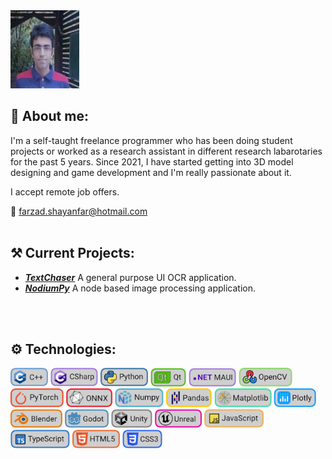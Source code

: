 <img src="./github_readme_files/farzad_shayanfar_github_profile_photo.jpg" width="110" height="125"/>

## 🐸 About me:

I'm a self-taught freelance programmer who has been doing student projects or worked as a research assistant in different research labarotaries for the past 5 years. Since 2021, I have started getting into 3D model designing and game development and I'm really passionate about it.

I accept remote job offers.

📧 farzad.shayanfar@hotmail.com
</br>
</br>

## ⚒️ Current Projects:
+ ***[TextChaser](https://github.com/farzadshayanfar/textchaser)*** A general purpose UI OCR application.
+ ***[NodiumPy](https://github.com/farzadshayanfar/nodiumpy)*** A node based image processing application.
</br>
</br>

## ⚙️ Technologies:
<img src="github_readme_files/skill_shields/c++.png" height="30"> <img src="github_readme_files/skill_shields/csharp.png" height="30"> <img src="github_readme_files/skill_shields/python.png" height="30"> <img src="github_readme_files/skill_shields/qt.png" height="30"> <img src="github_readme_files/skill_shields/dotnet_maui.png" height="30"> <img src="github_readme_files/skill_shields/opencv.png" height="30"> <img src="github_readme_files/skill_shields/pytorch.png" height="30"> <img src="github_readme_files/skill_shields/onnx.png" height="30"> <img src="github_readme_files/skill_shields/numpy.png" height="30"> <img src="github_readme_files/skill_shields/pandas.png" height="30"> <img src="github_readme_files/skill_shields/matplotlib.png" height="30"> <img src="github_readme_files/skill_shields/plotly.png" height="30"> <img src="github_readme_files/skill_shields/blender.png" height="30"> <img src="github_readme_files/skill_shields/godot.png" height="30"> <img src="github_readme_files/skill_shields/unity.png" height="30"> <img src="github_readme_files/skill_shields/unreal.png" height="30"> <img src="github_readme_files/skill_shields/javascript.png" height="30"> <img src="github_readme_files/skill_shields/typescript.png" height="30"> <img src="github_readme_files/skill_shields/html5.png" height="30"> <img src="github_readme_files/skill_shields/css3.png" height="30">

</br>
